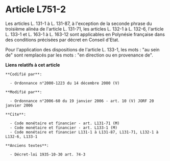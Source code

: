 # Article L751-2

Les articles L. 131-1 à L. 131-87, à l'exception de la seconde phrase du troisième alinéa de l'article L. 131-71, les
articles L. 132-1 à L. 132-6, l'article L. 133-1 et L. 163-1 à L. 163-12 sont applicables en Polynésie française dans des
conditions précisées par décret en Conseil d'Etat.

Pour l'application des dispositions de l'article L. 133-1, les mots : "au sein de" sont remplacés par les mots : "en
direction ou en provenance de".

**Liens relatifs à cet article**

	**Codifié par**:

	  - Ordonnance n°2000-1223 du 14 décembre 2000 (V)

	**Modifié par**:

	  - Ordonnance n°2006-60 du 19 janvier 2006 - art. 10 (V) JORF 20 janvier 2006

	**Cite**:

	  - Code monétaire et financier - art. L131-71 (M)
	  - Code monétaire et financier - art. L133-1 (M)
	  - Code monétaire et financier L131-1 à L131-87, L131-71, L132-1 à L132-6, L133-1

	**Anciens textes**:

	  - Décret-loi 1935-10-30 art. 74-3
